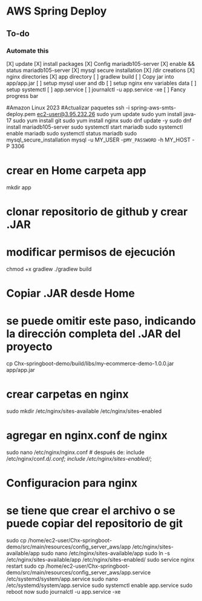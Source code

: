 # AWS Spring Deploy

## To-do

### Automate this

[X] update
[X] install packages
[X] Config mariadb105-server
[X] enable && status mariadb105-server
[X] mysql secure installation
[X] /dir creations
[X] nginx directories
[X] app directory
[ ] gradlew build
[ ] Copy jar into app/app.jar
[ ] setup mysql user and db
[ ] setup nginx env variables data
[ ] setup systemctl
[ ] app.service
[ ] journalctl -u app.service -xe
[ ] Fancy progress bar

#Amazon Linux 2023
#Actualizar paquetes
ssh -i spring-aws-smts-deploy.pem ec2-user@3.95.232.26
sudo yum update
sudo yum install java-17
sudo yum install git
sudo yum install nginx
sudo dnf update -y
sudo dnf install mariadb105-server
sudo systemctl start mariadb
sudo systemctl enable mariadb
sudo systemctl status mariadb
sudo mysql_secure_installation
mysql -u MY_USER -p`MY_PASSWORD` -h MY_HOST -P 3306

# crear en Home carpeta app

mkdir app

# clonar repositorio de github y crear .JAR

# modificar permisos de ejecución

chmod +x gradlew
./gradlew build

# Copiar .JAR desde Home

# se puede omitir este paso, indicando la dirección completa del .JAR del proyecto

cp Chx-springboot-demo/build/libs/my-ecommerce-demo-1.0.0.jar app/app.jar

# crear carpetas en nginx

sudo mkdir /etc/nginx/sites-available /etc/nginx/sites-enabled

# agregar en nginx.conf de nginx

sudo nano /etc/nginx/nginx.conf # después de: include /etc/nginx/conf.d/_.conf;
include /etc/nginx/sites-enabled/_;

# Configuracion para nginx

# se tiene que crear el archivo o se puede copiar del repositorio de git

sudo cp /home/ec2-user/Chx-springboot-demo/src/main/resources/config_server_aws/app /etc/nginx/sites-available/app
sudo nano /etc/nginx/sites-available/app
sudo ln -s /etc/nginx/sites-available/app /etc/nginx/sites-enabled/
sudo service nginx restart
sudo cp /home/ec2-user/Chx-springboot-demo/src/main/resources/config_server_aws/app.service /etc/systemd/system/app.service
sudo nano /etc/systemd/system/app.service
sudo systemctl enable app.service
sudo reboot now
sudo journalctl -u app.service -xe

